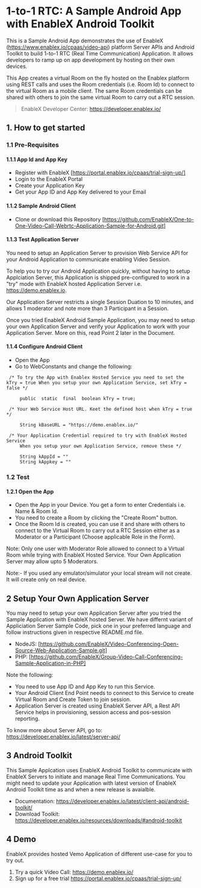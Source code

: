 # 1-to-1 RTC: A Sample Android App with EnableX Android Toolkit

This is a Sample Android App demonstrates the use of EnableX (https://www.enablex.io/cpaas/video-api) platform Server APIs and Android Toolkit to build 1-to-1 RTC (Real Time Communication) Application.  It allows developers to ramp up on app development by hosting on their own devices. 

This App creates a virtual Room on the fly  hosted on the Enablex platform using REST calls and uses the Room credentials (i.e. Room Id) to connect to the virtual Room as a mobile client.  The same Room credentials can be shared with others to join the same virtual Room to carry out a RTC session. 

> EnableX Developer Center: https://developer.enablex.io/


## 1. How to get started

### 1.1 Pre-Requisites

#### 1.1.1 App Id and App Key 

* Register with EnableX [https://portal.enablex.io/cpaas/trial-sign-up/] 
* Login to the EnableX Portal
* Create your Application Key
* Get your App ID and App Key delivered to your Email


#### 1.1.2 Sample Android Client 

* Clone or download this Repository [https://github.com/EnableX/One-to-One-Video-Call-Webrtc-Application-Sample-for-Android.git] 


#### 1.1.3 Test Application Server

You need to setup an Application Server to provision Web Service API for your Android Application to communicate enabling Video Session. 

To help you to try our Android Application quickly, without having to setup Applciation Server, this Application is shipped pre-configured to work in a "try" mode with EnableX hosted Application Server i.e. https://demo.enablex.io. 

Our Application Server restricts a single Session Duation to 10 minutes, and allows 1 moderator and note more than 3 Participant in a Session.

Once you tried EnableX Android Sample Application, you may need to setup your own  Application Server and verify your Application to work with your Application Server.  More on this, read Point 2 later in the Document.


#### 1.1.4 Configure Android Client 

* Open the App
* Go to WebConstants and change the following:
``` 
 /* To try the App with Enablex Hosted Service you need to set the kTry = true When you setup your own Application Service, set kTry = false */
     
     public  static  final  boolean kTry = true;
     
 /* Your Web Service Host URL. Keet the defined host when kTry = true */
 
     String kBaseURL = "https://demo.enablex.io/"
     
 /* Your Application Credential required to try with EnableX Hosted Service
     When you setup your own Application Service, remove these */
     
     String kAppId = ""  
     String kAppkey = ""  
 ```


### 1.2 Test

#### 1.2.1 Open the App

* Open the App in your Device. You get a form to enter Credentials i.e. Name & Room Id.
* You need to create a Room by clicking the "Create Room" button.
* Once the Room Id is created, you can use it and share with others to connect to the Virtual Room to carry out a RTC Session either as a Moderator or a Participant (Choose applicable Role in the Form).

Note: Only one user with Moderator Role allowed to connect to a Virtual Room while trying with EnableX Hosted Service. Your Own Application Server may allow upto 5 Moderators.
  
 Note:- If you used any emulator/simulator your local stream will not create. It will create only on real device. 
  
## 2 Setup Your Own Application Server

You may need to setup your own Application Server after you tried the Sample Application with EnableX hosted Server. We have differnt variant of Appliciation Server Sample Code, pick one in your preferred language and follow instructions given in respective README.md file.

* NodeJS: [https://github.com/EnableX/Video-Conferencing-Open-Source-Web-Application-Sample.git]
* PHP: [https://github.com/EnableX/Group-Video-Call-Conferencing-Sample-Application-in-PHP]

Note the following:
* You need to use App ID and App Key to run this Service.
* Your Android Client End Point needs to connect to this Service to create Virtual Room and Create Token to join session.
* Application Server is created using EnableX Server API, a Rest API Service helps in provisioning, session access and pos-session reporting.  

To know more about Server API, go to:
https://developer.enablex.io/latest/server-api/


## 3 Android Toolkit

This Sample Applcation uses EnableX Android Toolkit to communicate with EnableX Servers to initiate and manage Real Time Communications. You might need to update your Application with latest version of EnableX Android Toolkit time as and when a new release is avaialble.   

* Documentation: https://developer.enablex.io/latest/client-api/android-toolkit/
* Download Toolkit: https://developer.enablex.io/resources/downloads/#android-toolkit

## 4 Demo

EnableX provides hosted Vemo Application of different use-case for you to try out.

1. Try a quick Video Call: https://demo.enablex.io/
2. Sign up for a free trial https://portal.enablex.io/cpaas/trial-sign-up/
